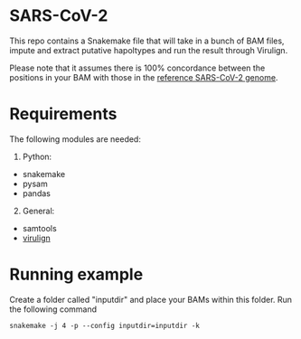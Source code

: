 # SARS-CoV-2 

This repo contains a Snakemake file that will take in a bunch of BAM files,
impute and extract putative hapoltypes and run the result through Virulign. 

Please note that it assumes there is 100% concordance between the positions in your BAM
with those in the [reference SARS-CoV-2 genome](https://www.ncbi.nlm.nih.gov/nuccore/NC_045512).

# Requirements

The following modules are needed:

1. Python:
  - snakemake
  - pysam
  - pandas

2. General:
  - samtools
  - [virulign](https://github.com/rega-cev/virulign) 


# Running example 


Create a folder called "inputdir" and place your BAMs within this folder.  Run the following command

`snakemake -j 4 -p --config inputdir=inputdir -k`



